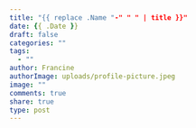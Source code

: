 ```yaml
---
title: "{{ replace .Name "-" " " | title }}"
date: {{ .Date }}
draft: false
categories: ""
tags:
  - ""
author: Francine
authorImage: uploads/profile-picture.jpeg
image: ""
comments: true
share: true
type: post
---
```


